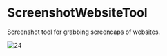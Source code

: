 # ScreenshotWebsiteTool
 Screenshot tool for grabbing screencaps of websites.
 
![24](https://github.com/Marco-Puig/ScreenshotTool/assets/90495366/bd0cf3d8-78fc-4f3c-9b1e-576d291cc7fa)
